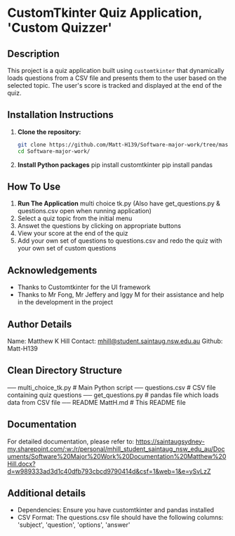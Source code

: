 # CustomTkinter Quiz Application, 'Custom Quizzer'

## Description
This project is a quiz application built using `customtkinter` that dynamically loads questions from a CSV file and presents them to the user based on the selected topic. The user's score is tracked and displayed at the end of the quiz.

## Installation Instructions
1. **Clone the repository:**
   ```bash
   git clone https://github.com/Matt-H139/Software-major-work/tree/master
   cd Software-major-work/

2. **Install Python packages**
   pip install customtkinter
   pip install pandas

## How To Use
1. **Run The Application**
   multi choice tk.py (Also have get_questions.py & questions.csv open when running application)
2. Select a quiz topic from the initial menu
3. Answet the questions by clicking on appropriate buttons
4. View your score at the end of the quiz
5. Add your own set of questions to questions.csv and redo the quiz with your own set of custom questions

## Acknowledgements
- Thanks to Customtkinter for the UI framework
- Thanks to Mr Fong, Mr Jeffery and Iggy M for their assistance and help in the development in the project

## Author Details
Name: Matthew K Hill
Contact: mhill@student.saintaug.nsw.edu.au
Github: Matt-H139

## Clean Directory Structure
── multi_choice_tk.py       # Main Python script
── questions.csv            # CSV file containing quiz questions
── get_questions.py         # pandas file which loads data from CSV file
── README MattH.md          # This README file 

## Documentation
For detailed documentation, please refer to: https://saintaugsydney-my.sharepoint.com/:w:/r/personal/mhill_student_saintaug_nsw_edu_au/Documents/Software%20Major%20Work%20Documentation%20Matthew%20Hill.docx?d=w989333ad3d1c40dfb793cbcd9790414d&csf=1&web=1&e=ySvLzZ

## Additional details
- Dependencies: Ensure you have customtkinter and pandas installed
- CSV Format: The questions.csv file should have the following columns: 'subject', 'question', 'options', 'answer'
